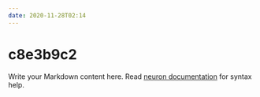 ```yaml
---
date: 2020-11-28T02:14
---
```


# c8e3b9c2

Write your Markdown content here. Read [neuron documentation](https://neuron.zettel.page/2011404.html) for syntax help.


